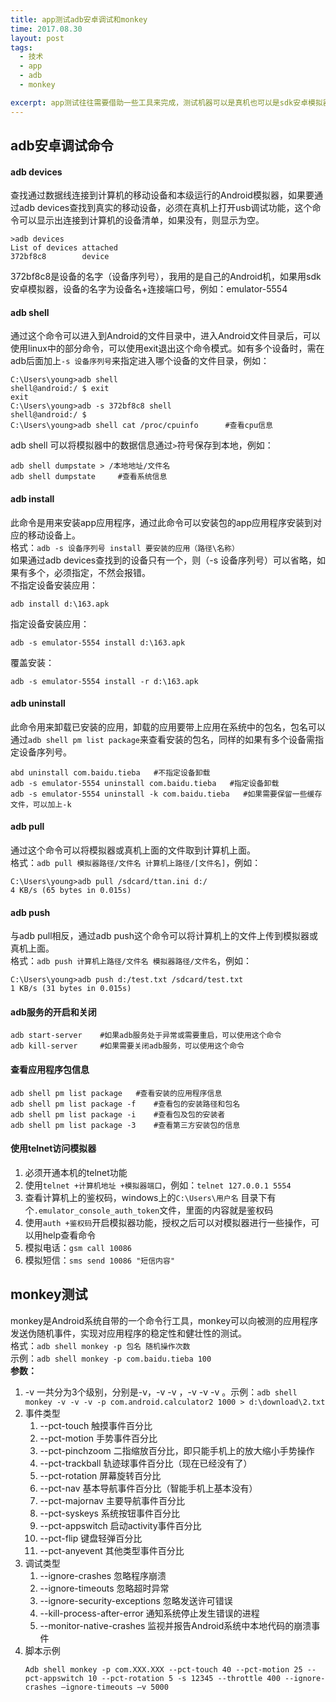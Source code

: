 ```yaml
---
title: app测试adb安卓调试和monkey
time: 2017.08.30
layout: post
tags:
  - 技术
  - app
  - adb
  - monkey

excerpt: app测试往往需要借助一些工具来完成，测试机器可以是真机也可以是sdk安卓模拟器，这时候需要借助adb调试工具，adb是Android提供的一个通用的调试工具，俗称安卓调试桥，此篇博文除了对adb调试命令的总结外，还对monkey稳定性测试做一个总结。
---
```

## adb安卓调试命令
#### adb devices
查找通过数据线连接到计算机的移动设备和本级运行的Android模拟器，如果要通过adb devices查找到真实的移动设备，必须在真机上打开usb调试功能，这个命令可以显示出连接到计算机的设备清单，如果没有，则显示为空。<br/>
```
>adb devices
List of devices attached
372bf8c8        device
```
372bf8c8是设备的名字（设备序列号），我用的是自己的Android机，如果用sdk安卓模拟器，设备的名字为设备名+连接端口号，例如：emulator-5554<br/>
#### adb shell
通过这个命令可以进入到Android的文件目录中，进入Android文件目录后，可以使用linux中的部分命令，可以使用exit退出这个命令模式。如有多个设备时，需在adb后面加上```-s 设备序列号```来指定进入哪个设备的文件目录，例如：<br/>
```
C:\Users\young>adb shell
shell@android:/ $ exit
exit
C:\Users\young>adb -s 372bf8c8 shell
shell@android:/ $
C:\Users\young>adb shell cat /proc/cpuinfo      #查看cpu信息
```
adb shell 可以将模拟器中的数据信息通过```>```符号保存到本地，例如：<br/>
```
adb shell dumpstate > /本地地址/文件名
adb shell dumpstate     #查看系统信息
```
#### adb install
此命令是用来安装app应用程序，通过此命令可以安装包的app应用程序安装到对应的移动设备上。<br/>
格式：```adb -s 设备序列号 install 要安装的应用（路径\名称）```<br/>
如果通过adb devices查找到的设备只有一个，则（-s 设备序列号）可以省略，如果有多个，必须指定，不然会报错。<br/>
不指定设备安装应用：<br/>
```
adb install d:\163.apk
```
指定设备安装应用：<br/>
```
adb -s emulator-5554 install d:\163.apk
```
覆盖安装：<br/>
```
adb -s emulator-5554 install -r d:\163.apk
```
#### adb uninstall
此命令用来卸载已安装的应用，卸载的应用要带上应用在系统中的包名，包名可以通过```adb shell pm list package```来查看安装的包名，同样的如果有多个设备需指定设备序列号。<br/>
```
abd uninstall com.baidu.tieba   #不指定设备卸载
adb -s emulator-5554 uninstall com.baidu.tieba   #指定设备卸载
adb -s emulator-5554 uninstall -k com.baidu.tieba   #如果需要保留一些缓存文件，可以加上-k
```
#### adb pull
通过这个命令可以将模拟器或真机上面的文件取到计算机上面。<br/>
格式：```adb pull 模拟器路径/文件名 计算机上路径/[文件名]```，例如：<br/>
```
C:\Users\young>adb pull /sdcard/ttan.ini d:/
4 KB/s (65 bytes in 0.015s)
```
#### adb push
与adb pull相反，通过adb push这个命令可以将计算机上的文件上传到模拟器或真机上面。<br/>
格式：```adb push 计算机上路径/文件名 模拟器路径/文件名```，例如：<br/>
```
C:\Users\young>adb push d:/test.txt /sdcard/test.txt
1 KB/s (31 bytes in 0.015s)
```
#### adb服务的开启和关闭
```
adb start-server    #如果adb服务处于异常或需要重启，可以使用这个命令
adb kill-server     #如果需要关闭adb服务，可以使用这个命令
```
#### 查看应用程序包信息
```
adb shell pm list package   #查看安装的应用程序信息
adb shell pm list package -f    #查看包的安装路径和包名
adb shell pm list package -i    #查看包及包的安装者
adb shell pm list package -3    #查看第三方安装包的信息
```
#### 使用telnet访问模拟器
1. 必须开通本机的telnet功能
2. 使用```telnet +计算机地址 +模拟器端口```，例如：```telnet 127.0.0.1 5554```
3. 查看计算机上的鉴权码，windows上的```C:\Users\用户名``` 目录下有个```.emulator_console_auth_token```文件，里面的内容就是鉴权码
4. 使用```auth +鉴权码```开启模拟器功能，授权之后可以对模拟器进行一些操作，可以用help查看命令
5. 模拟电话：```gsm call 10086```
6. 模拟短信：```sms send 10086 "短信内容"```
## monkey测试
monkey是Android系统自带的一个命令行工具，monkey可以向被测的应用程序发送伪随机事件，实现对应用程序的稳定性和健壮性的测试。<br/>
格式：```adb shell monkey -p 包名 随机操作次数```<br/>
示例：```adb shell monkey -p com.baidu.tieba 100```<br/>
**参数：**<br/>
1. -v  一共分为3个级别，分别是-v，-v -v ，-v -v -v 。示例：```adb shell monkey -v -v -v -p com.android.calculator2 1000 > d:\download\2.txt```
2. 事件类型
    1. --pct-touch                    触摸事件百分比
    2. --pct-motion                 手势事件百分比
    3. --pct-pinchzoom          二指缩放百分比，即只能手机上的放大缩小手势操作
    4. --pct-trackball              轨迹球事件百分比（现在已经没有了）
    5. --pct-rotation               屏幕旋转百分比
    6. --pct-nav                     基本导航事件百分比（智能手机上基本没有）
    7. --pct-majornav            主要导航事件百分比
    8. --pct-syskeys              系统按钮事件百分比
    9. --pct-appswitch          启动activity事件百分比
    10. --pct-flip                   键盘轻弹百分比
    11. --pct-anyevent          其他类型事件百分比
3. 调试类型
    1. --ignore-crashes 忽略程序崩溃
    2. --ignore-timeouts 忽略超时异常
    3. --ignore-security-exceptions 忽略发送许可错误
    4. --kill-process-after-error 通知系统停止发生错误的进程
    5. --monitor-native-crashes 监视并报告Android系统中本地代码的崩溃事件
4. 脚本示例
    ```
    Adb shell monkey -p com.XXX.XXX --pct-touch 40 --pct-motion 25 --pct-appswitch 10 --pct-rotation 5 -s 12345 --throttle 400 --ignore-crashes –ignore-timeouts –v 5000
    ```
